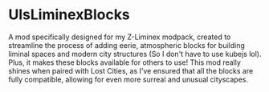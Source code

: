 # UlsLiminexBlocks
A mod specifically designed for my Z-Liminex modpack, created to streamline the process of adding eerie, atmospheric blocks for building liminal spaces and modern city structures (So I don't have to use kubejs lol). Plus, it makes these blocks available for others to use! This mod really shines when paired with Lost Cities, as I've ensured that all the blocks are fully compatible, allowing for even more surreal and unusual cityscapes.
